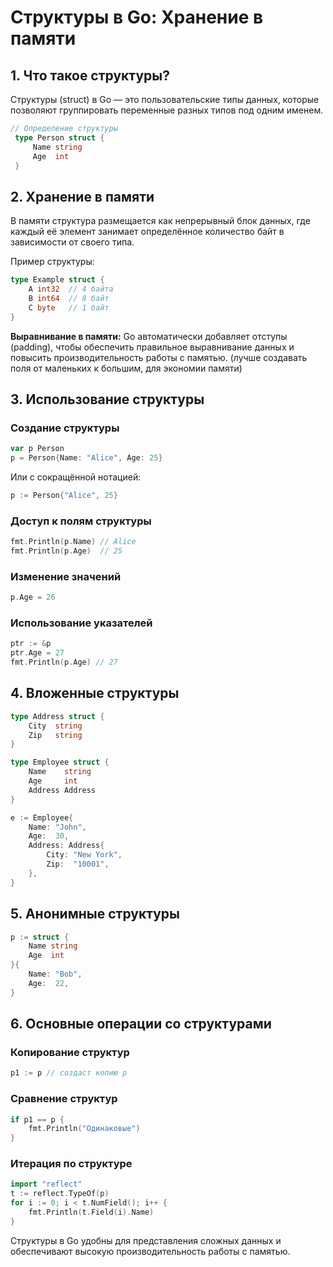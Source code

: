 # Структуры в Go: Хранение в памяти

## 1. Что такое структуры?
Структуры (struct) в Go — это пользовательские типы данных, которые позволяют группировать переменные разных типов под одним именем.

```go
// Определение структуры
 type Person struct {
     Name string
     Age  int
 }
```

## 2. Хранение в памяти
В памяти структура размещается как непрерывный блок данных, где каждый её элемент занимает определённое количество байт в зависимости от своего типа.

Пример структуры:
```go
type Example struct {
    A int32  // 4 байта
    B int64  // 8 байт
    C byte   // 1 байт
}
```

**Выравнивание в памяти:**
Go автоматически добавляет отступы (padding), чтобы обеспечить правильное выравнивание данных и повысить производительность работы с памятью. (лучше создавать поля от маленьких к большим, для экономии памяти)

## 3. Использование структуры
### Создание структуры
```go
var p Person
p = Person{Name: "Alice", Age: 25}
```

Или с сокращённой нотацией:
```go
p := Person{"Alice", 25}
```

### Доступ к полям структуры
```go
fmt.Println(p.Name) // Alice
fmt.Println(p.Age)  // 25
```

### Изменение значений
```go
p.Age = 26
```

### Использование указателей
```go
ptr := &p
ptr.Age = 27
fmt.Println(p.Age) // 27
```

## 4. Вложенные структуры
```go
type Address struct {
    City  string
    Zip   string
}

type Employee struct {
    Name    string
    Age     int
    Address Address
}
```

```go
e := Employee{
    Name: "John",
    Age:  30,
    Address: Address{
        City: "New York",
        Zip:  "10001",
    },
}
```

## 5. Анонимные структуры
```go
p := struct {
    Name string
    Age  int
}{
    Name: "Bob",
    Age:  22,
}
```

## 6. Основные операции со структурами
### Копирование структур
```go
p1 := p // создаст копию p
```

### Сравнение структур
```go
if p1 == p {
    fmt.Println("Одинаковые")
}
```

### Итерация по структуре
```go
import "reflect"
t := reflect.TypeOf(p)
for i := 0; i < t.NumField(); i++ {
    fmt.Println(t.Field(i).Name)
}
```

Структуры в Go удобны для представления сложных данных и обеспечивают высокую производительность работы с памятью.

